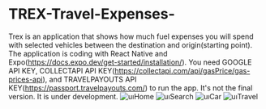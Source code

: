 # TREX-Travel-Expenses-
Trex is an application that shows how much fuel expenses you will spend with selected vehicles between the destination and origin(starting point). The application is coding with React Native and Expo(https://docs.expo.dev/get-started/installation/).
You need GOOGLE API KEY, COLLECTAPI API KEY(https://collectapi.com/api/gasPrice/gas-prices-api), and TRAVELPAYOUTS API KEY(https://passport.travelpayouts.com/) to run the app.
It's not the final version. It is under development.
![uıHome](https://github.com/tugcece/TREX-Travel-Expenses/assets/79104524/f3ed631f-d42c-4c36-a144-eda8f49da019)
![uıSearch](https://github.com/tugcece/TREX-Travel-Expenses/assets/79104524/4a25a219-854e-4a8e-9baf-cac51f869449)
![uıCar](https://github.com/tugcece/TREX-Travel-Expenses/assets/79104524/a16bc0b2-5652-4a92-9d4b-fdf0afaf2363)
![uıTravel](https://github.com/tugcece/TREX-Travel-Expenses/assets/79104524/e2359e02-e119-4e05-ab05-6d572849c9ca)


